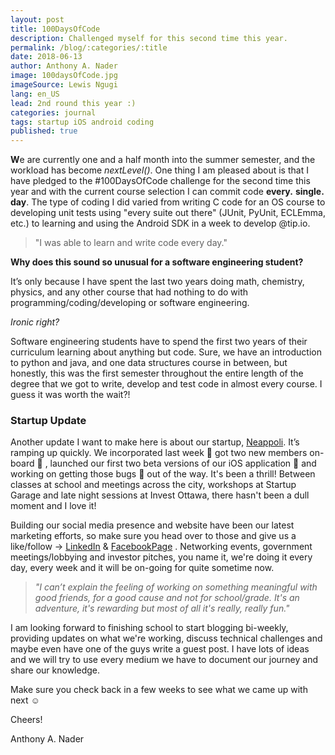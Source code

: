 ```yaml
---
layout: post
title: 100DaysOfCode
description: Challenged myself for this second time this year.
permalink: /blog/:categories/:title
date: 2018-06-13
author: Anthony A. Nader
image: 100daysOfCode.jpg
imageSource: Lewis Ngugi
lang: en_US
lead: 2nd round this year :)
categories: journal
tags: startup iOS android coding
published: true
---
```

<b>W</b>e are currently one and a half month into the summer semester, and the workload has become _nextLevel()_. One thing I am pleased about is that I have pledged to the #100DaysOfCode challenge for the second time this year and with the current course selection I can commit code <b>every.</b> <b>single.</b> <b>day</b>. The type of coding I did varied from writing C code for an OS course to developing unit tests using "every suite out there" (JUnit, PyUnit, ECLEmma, etc.) to learning and using the Android SDK in a week to develop @tip.io.

> "I was able to learn and write code every day."

<b>Why does this sound so unusual for a software engineering student?</b>

It’s only because I have spent the last two years doing math, chemistry, physics, and any other course that had nothing to do with programming/coding/developing or software engineering.

_Ironic right?_

Software engineering students have to spend the first two years of their curriculum learning about anything but code. Sure, we have an introduction to python and java, and one data structures course in between, but honestly, this was the first semester throughout the entire length of the degree that we got to write, develop and test code in almost every course. I guess it was worth the wait?!


### Startup Update

Another update I want to make here is about our startup, <a class="pink-hover" href="http://neappoli.com" target="_blank">Neappoli</a>. It’s ramping up quickly. We incorporated last week :tada: got two new members on-board :two_men_holding_hands: , launched our first two beta versions of our iOS application :iphone: and working on getting those bugs :ant: out of the way. It's been a thrill! Between classes at school and meetings across the city, workshops at Startup Garage and late night sessions at Invest Ottawa, there hasn't been a dull moment and I love it!

Building our social media presence and website have been our latest marketing efforts, so make sure you head over to those and give us a like/follow -> <a class="pink-hover" href="https://www.linkedin.com/company/neappoli/" target="_blank">LinkedIn</a> & <a class="pink-hover" href="https://www.facebook.com/neappoli/" target="_blank">FacebookPage</a> . Networking events, government meetings/lobbying and investor pitches, you name it, we're doing it every day, every week and it will be on-going for quite sometime now.

> _"I can’t explain the feeling of working on something meaningful with good friends, for a good cause and not for school/grade. It's an adventure, it's rewarding but most of all it's really, really fun."_

I am looking forward to finishing school to start blogging bi-weekly, providing updates on what we're working, discuss technical challenges and maybe even have one of the guys write a guest post. I have lots of ideas and we will try to use every medium we have to document our journey and share our knowledge.

Make sure you check back in a few weeks to see what we came up with next :relaxed:

Cheers!

Anthony A. Nader
